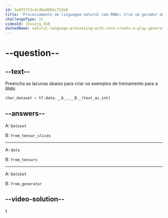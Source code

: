 ```yaml
---
id: 5e8f2f13c4cdbe86b5c72da0
title: 'Processamento de linguagem natural com RNNs: Crie um gerador de reprodução'
challengeType: 11
videoId: j5xsxjq_Xk8
dashedName: natural-language-processing-with-rnns-create-a-play-generator
---
```


# --question--

## --text--

Preencha as lacunas abaixo para criar os exemplos de treinamento para a RNN:

```py
char_dataset = tf.data.__A__.__B__(text_as_int)
```

## --answers--

A: `Dataset`

B: `from_tensor_slices`

---

A: `data`

B: `from_tensors`

---

A: `DataSet`

B: `from_generator`

## --video-solution--

1

